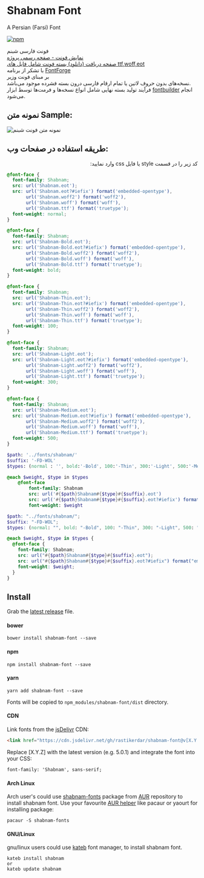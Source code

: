 # Shabnam Font
A Persian (Farsi) Font

[![npm](https://img.shields.io/npm/v/shabnam-font.svg)](https://www.npmjs.com/package/shabnam-font)

فونت فارسی شبنم  
[نمایش فونت - صفحه رسمی پروژه](https://rastikerdar.github.io/shabnam-font/)  
[صفحه دریافت (دانلود) بسته فونت شامل فایل های ttf,woff,eot](https://github.com/rastikerdar/shabnam-font/releases)  
با تشکر از برنامه [FontForge](https://fontforge.github.io)  
بر مبنای فونت [وزیر](https://rastikerdar.github.io/vazir-font)  
نسخه‌های بدون حروف لاتین یا تمام ارقام فارسی درون بسته فشرده موجود می‌باشد.  
فرآیند تولید بسته نهایی شامل انواع نسخه‌ها و فرمت‌ها توسط ابزار [fontbuilder](https://github.com/rastikerdar/fontbuilder) انجام می‌شود.

## نمونه متن Sample:
![نمونه متن فونت شبنم](./sample.png)

## طریقه استفاده در صفحات وب:

<p dir="rtl">
کد زیر را در قسمت style یا فایل css وارد نمایید:
</p>


```css
@font-face {
  font-family: Shabnam;
  src: url('Shabnam.eot');
  src: url('Shabnam.eot?#iefix') format('embedded-opentype'),
       url('Shabnam.woff2') format('woff2'),
       url('Shabnam.woff') format('woff'),
       url('Shabnam.ttf') format('truetype');
  font-weight: normal;
}

@font-face {
  font-family: Shabnam;
  src: url('Shabnam-Bold.eot');
  src: url('Shabnam-Bold.eot?#iefix') format('embedded-opentype'),
       url('Shabnam-Bold.woff2') format('woff2'),
       url('Shabnam-Bold.woff') format('woff'),
       url('Shabnam-Bold.ttf') format('truetype');
  font-weight: bold;
}

@font-face {
  font-family: Shabnam;
  src: url('Shabnam-Thin.eot');
  src: url('Shabnam-Thin.eot?#iefix') format('embedded-opentype'),
       url('Shabnam-Thin.woff2') format('woff2'),
       url('Shabnam-Thin.woff') format('woff'),
       url('Shabnam-Thin.ttf') format('truetype');
  font-weight: 100;
}

@font-face {
  font-family: Shabnam;
  src: url('Shabnam-Light.eot');
  src: url('Shabnam-Light.eot?#iefix') format('embedded-opentype'),
       url('Shabnam-Light.woff2') format('woff2'),
       url('Shabnam-Light.woff') format('woff'),
       url('Shabnam-Light.ttf') format('truetype');
  font-weight: 300;
}

@font-face {
  font-family: Shabnam;
  src: url('Shabnam-Medium.eot');
  src: url('Shabnam-Medium.eot?#iefix') format('embedded-opentype'),
       url('Shabnam-Medium.woff2') format('woff2'),
       url('Shabnam-Medium.woff') format('woff'),
       url('Shabnam-Medium.ttf') format('truetype');
  font-weight: 500;
}
```

```sass
$path: '../fonts/shabnam/'
$suffix: '-FD-WOL'
$types: (normal : '', bold:'-Bold', 100:'-Thin', 300:'-Light', 500:'-Medium')

@each $weight, $type in $types
    @font-face
        font-family: Shabnam
        src: url('#{$path}Shabnam#{$type}#{$suffix}.eot')
        src: url('#{$path}Shabnam#{$type}#{$suffix}.eot?#iefix') format('embedded-opentype'), url('#{$path}Shabnam#{$type}#{$suffix}.woff2') format('woff2'), url('#{$path}Shabnam#{$type}#{$suffix}.woff') format('woff'), url('#{$path}Shabnam#{$type}#{$suffix}.ttf') format('truetype')
        font-weight: $weight
```

```scss
$path: "../fonts/shabnam/";
$suffix: "-FD-WOL";
$types: (normal: "", bold: "-Bold", 100: "-Thin", 300: "-Light", 500: "-Medium");

@each $weight, $type in $types {
  @font-face {
    font-family: Shabnam;
    src: url("#{$path}Shabnam#{$type}#{$suffix}.eot");
    src: url("#{$path}Shabnam#{$type}#{$suffix}.eot?#iefix") format("embedded-opentype"), url("#{$path}Shabnam#{$type}#{$suffix}.woff2") format("woff2"), url("#{$path}Shabnam#{$type}#{$suffix}.woff") format("woff"), url("#{$path}Shabnam#{$type}#{$suffix}.ttf") format("truetype");
    font-weight: $weight;
  }
}
```

## Install

Grab the [latest release](https://github.com/rastikerdar/shabnam-font/releases/latest) file.

#### bower

```
bower install shabnam-font --save
```

#### npm
```
npm install shabnam-font --save
```

#### yarn
```
yarn add shabnam-font --save
```

Fonts will be copied to `npm_modules/shabnam-font/dist` directory.

#### CDN
Link fonts from the [jsDelivr](https://www.jsdelivr.com/) CDN:

```html
<link href="https://cdn.jsdelivr.net/gh/rastikerdar/shabnam-font@v[X.Y.Z]/dist/font-face.css" rel="stylesheet" type="text/css" />
```

Replace [X.Y.Z] with the latest version (e.g. 5.0.1) and integrate the font into your CSS:

```
font-family: 'Shabnam', sans-serif;
```

#### Arch Linux

Arch user's could use [shabnam-fonts](https://aur.archlinux.org/packages/shabnam-fonts/) package from [AUR](https://aur.archlinux.org/) repository to install shabnam font. Use your favourite [AUR helper](https://wiki.archlinux.org/index.php/AUR_helpers) like pacaur or yaourt for installing package:

```shell
pacaur -S shabnam-fonts
```

#### GNU/Linux
gnu/linux users could use [kateb](https://github.com/kiamazi/kateb) font manager, to install shabnam font.

```
kateb install shabnam
or
kateb update shabnam
```
